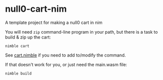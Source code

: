 # null0-cart-nim

A template project for making a null0 cart in nim

You will need `zip` command-line program in your path, but there is a task to build & zip up the cart:

```
nimble cart
```

See [cart.nimble](cart.nimble) if you need to add to/modify the command.


If that doesn't work for you, or just need the main.wasm file:

```
nimble build
```

